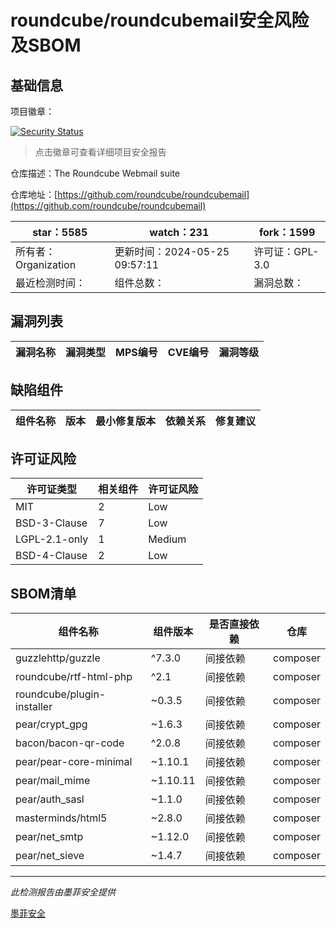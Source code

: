 # roundcube/roundcubemail安全风险及SBOM

## 基础信息

项目徽章：

[![Security Status](https://www.murphysec.com/platform3/v31/badge/1795528298325848064.svg)](https://www.murphysec.com/console/report/1714352854730932224/1795528298325848064)

> 点击徽章可查看详细项目安全报告

仓库描述：The Roundcube Webmail suite

仓库地址：[https://github.com/roundcube/roundcubemail](https://github.com/roundcube/roundcubemail)

| star：5585 | watch：231 | fork：1599 |
| ----------- | -------------- | ------------ |
| 所有者：Organization | 更新时间：2024-05-25 09:57:11 | 许可证：GPL-3.0 |
| 最近检测时间： | 组件总数： | 漏洞总数： |




## 漏洞列表

| 漏洞名称 | 漏洞类型 | MPS编号 | CVE编号 | 漏洞等级 |
| ------- | ------ | ------- | ------ | ----- |





## 缺陷组件

| 组件名称 | 版本 | 最小修复版本 | 依赖关系 | 修复建议 |
| -------- | ---- | ------------ | -------- | -------- |





## 许可证风险

| 许可证类型 | 相关组件 | 许可证风险 |
| ---------- | -------- | ---------- |
|MIT|2|Low|
|BSD-3-Clause|7|Low|
|LGPL-2.1-only|1|Medium|
|BSD-4-Clause|2|Low|




## SBOM清单

| 组件名称 | 组件版本 | 是否直接依赖 | 仓库 |
| -------- | -------- | ------------ | ---- |
|guzzlehttp/guzzle|^7.3.0|间接依赖|composer|
|roundcube/rtf-html-php|^2.1|间接依赖|composer|
|roundcube/plugin-installer|~0.3.5|间接依赖|composer|
|pear/crypt_gpg|~1.6.3|间接依赖|composer|
|bacon/bacon-qr-code|^2.0.8|间接依赖|composer|
|pear/pear-core-minimal|~1.10.1|间接依赖|composer|
|pear/mail_mime|~1.10.11|间接依赖|composer|
|pear/auth_sasl|~1.1.0|间接依赖|composer|
|masterminds/html5|~2.8.0|间接依赖|composer|
|pear/net_smtp|~1.12.0|间接依赖|composer|
|pear/net_sieve|~1.4.7|间接依赖|composer|


------

*此检测报告由墨菲安全提供*

[墨菲安全](www.murphysec.com)